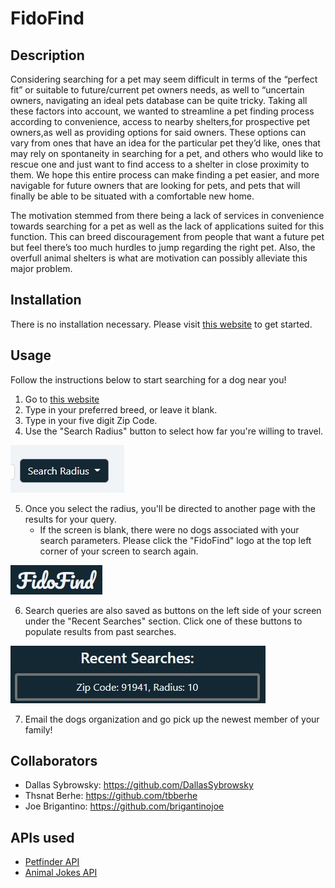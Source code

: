 # FidoFind

## Description

Considering searching for a pet may seem difficult in terms of the “perfect fit” or suitable to future/current pet owners needs, as well to “uncertain owners, navigating an ideal pets database can be quite tricky. Taking all these factors into account, we wanted to streamline a pet finding process according to convenience, access to nearby shelters,for prospective pet owners,as well as providing options for said owners. These options can vary from ones that have an idea for the particular pet they’d like, ones that may rely on spontaneity in searching for a pet, and others who would like to rescue one and just want to find access to a shelter in close proximity to them. We hope this entire process can make finding a pet easier, and more navigable for future owners that are looking for pets, and pets that will finally be able to be situated with a comfortable new home.

The motivation stemmed from there being a lack of services in convenience towards searching for a pet as well as the lack of applications suited for this function. This can breed discouragement from people that want a future pet but feel there’s too much hurdles to jump regarding the right pet. Also, the overfull animal shelters is what are motivation can possibly alleviate this major problem.

## Installation

There is no installation necessary. Please visit [this website](https://dallassybrowsky.github.io/FidoFind/index.html) to get started. 

## Usage

Follow the instructions below to start searching for a dog near you!
1. Go to [this website](https://dallassybrowsky.github.io/FidoFind/index.html)
2. Type in your preferred breed, or leave it blank. 
3. Type in your five digit Zip Code.
4. Use the "Search Radius" button to select how far you're willing to travel.

![Search-Radius](./assets/images/radius-button.jpg)

5. Once you select the radius, you'll be directed to another page with the results for your query. 
    - If the screen is blank, there were no dogs associated with your search parameters. Please click the "FidoFind" logo at the top left corner of your screen to search again.

![FidoFind](./assets/images/logo.jpg)

6. Search queries are also saved as buttons on the left side of your screen under the "Recent Searches" section. Click one of these buttons to populate results from past searches.

![Recent Searches](./assets/images/recent-searches.jpg)

7. Email the dogs organization and go pick up the newest member of your family!

## Collaborators
- Dallas Sybrowsky: https://github.com/DallasSybrowsky
- Thsnat Berhe: https://github.com/tbberhe
- Joe Brigantino: https://github.com/brigantinojoe

## APIs used
- [Petfinder API](https://www.petfinder.com/developers/v2/docs/)
- [Animal Jokes API](https://rapidapi.com/abiodunoluwasegunsharafa-Pu9kywlF-YE/api/funny-joke-dataset/)